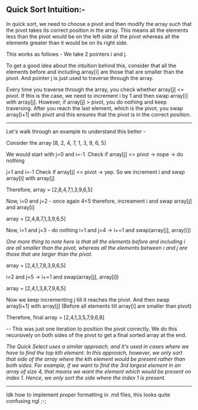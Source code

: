 ## Quick Sort Intuition:-

In quick sort, we need to choose a pivot and then modify the array such that the pivot takes its correct position in the array.
This means all the elements less than the pivot would be on the left side of the pivot whereas all the elements greater than it would be on its right side.

This works as follows - 
We take 2 pointers i and j.

To get a good idea about the intuition behind this, consider that all the elements before and including array[i] are those that are smaller than the pivot.
And pointer j is just used to traverse through the array.

Every time you traverse through the array, you check whether array[j] <= pivot. If this is the case, we need to increment i by 1 and then swap array[i] with array[j].
However, if array[j] > pivot, you do nothing and keep traversing.
After you reach the last element, which is the pivot, you swap array[i+1] with pivot and this ensures that the pivot is in the correct position.

---------------------------------------------------------------------------------------------------------------------------------------------------
Let's walk through an example to understand this better - 

Consider the array [8, 2, 4, 7, 1, 3, 9, 6, 5]

We would start with j=0 and i=-1.
Check if array[j] <= pivot -> nope -> do nothing

j=1 and i=-1
Check if array[j] <= pivot -> yep. So we increment i and swap array[i] with array[j]

Therefore, array = [2,8,4,7,1,3,9,6,5]

Now, i=0 and j=2 - once again 4<5 therefore, increament i and swap array[j] and array[i]

array = [2,4,8,7,1,3,9,6,5]

Now, i=1 and j=3 - do nothing
i=1 and j=4 -> i+=1 and swap(array[j], array[i])

*One more thing to note here is that all the elements before and including i are all smaller than the pivot, whereas all the elements between i and j are those that are larger than the pivot.*

array = [2,4,1,7,8,3,9,6,5]

i=2 and j=5 -> i+=1 and swap(array[j], array[i])

array = [2,4,1,3,8,7,9,6,5]

Now we keep incrementing j till it reaches the pivot.
And then swap array[i+1] with array[j] (Before all elements till array[i] are smaller than pivot)

Therefore, final array = [2,4,1,3,5,7,9,6,8]

-- This was just one iteration to position the pivot correctly. We do this recursively on both sides of the pivot to get a final sorted array at the end.

*The Quick Select uses a similar approach, and it's used in cases where we have to find the top kth element. In this approach, however, we only sort that side of the array where the kth element would be present rather than both sides.
For example, if we want to find the 3rd largest element in an array of size 4, that means we want the element which would be present on index 1.
Hence, we only sort the side where the index 1 is present.*


-------------------------------------------------------------------------------
Idk how to implement proper formatting in .md files, this looks quite confusing ngl ;-;






